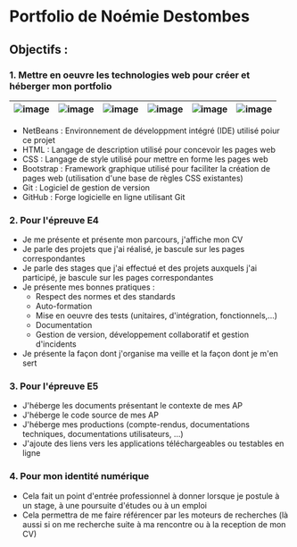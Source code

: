 # Portfolio de Noémie Destombes

## Objectifs :

### 1. Mettre en oeuvre les technologies web pour créer et héberger mon portfolio
|![image](https://github.com/LilyLaMerveilleuse/Lily.github.io/assets/154447041/4b0bf435-d784-4c11-a364-32116305bc87)|![image](https://github.com/LilyLaMerveilleuse/Lily.github.io/assets/154447041/2ed2bff6-a81d-4d68-89a7-1aa92b2822df)|![image](https://github.com/LilyLaMerveilleuse/Lily.github.io/assets/154447041/088f6f8a-c4ca-4bb4-b361-860688769cac)|![image](https://github.com/LilyLaMerveilleuse/Lily.github.io/assets/154447041/aa80f0a8-445e-4426-8832-35ef695ccc62)|![image](https://github.com/LilyLaMerveilleuse/Lily.github.io/assets/154447041/d33b210a-9361-4885-ab3e-1d180a67767a)|![image](https://github.com/Noctopia/noemiedestombes.github.io/assets/92525600/c2d3297e-de56-4cbd-92b6-26d770294adf)|
| ----------- | ----------- | ----------- | ----------- | ----------- | ----------- |


   - NetBeans : Environnement de développment intégré (IDE) utilisé poiur ce projet
   - HTML : Langage de description utilisé pour concevoir les pages web
   - CSS : Langage de style utilisé pour mettre en forme les pages web
   - Bootstrap : Framework graphique utilisé pour faciliter la création de pages web (utilisation d'une base de règles CSS existantes)
   - Git : Logiciel de gestion de version
   - GitHub : Forge logicielle en ligne utilisant Git
  
  
### 2. Pour l'épreuve E4
   - Je me présente et présente mon parcours, j'affiche mon CV
   - Je parle des projets que j'ai réalisé, je bascule sur les pages correspondantes
   - Je parle des stages que j'ai effectué et des projets auxquels j'ai participé, je bascule sur les pages correspondantes
   - Je présente mes bonnes pratiques :
     - Respect des normes et des standards
     - Auto-formation
     - Mise en oeuvre des tests (unitaires, d'intégration, fonctionnels,...)
     - Documentation
     - Gestion de version, développement collaboratif et gestion d'incidents
   - Je présente la façon dont j'organise ma veille et la façon dont je m'en sert

### 3. Pour l'épreuve E5
  - J'héberge les documents présentant le contexte de mes AP
  - J'héberge le code source de mes AP
  - J'héberge mes productions (compte-rendus, documentations techniques, documentations utilisateurs, ...)
  - J'ajoute des liens vers les applications téléchargeables ou testables en ligne

### 4. Pour mon identité numérique
  - Cela fait un point d'entrée professionnel à donner lorsque je postule à un stage, à une poursuite d'études ou à un emploi
  - Cela permettra de me faire référencer par les moteurs de recherches (là aussi si on me recherche suite à ma rencontre ou à la reception de mon CV)  
